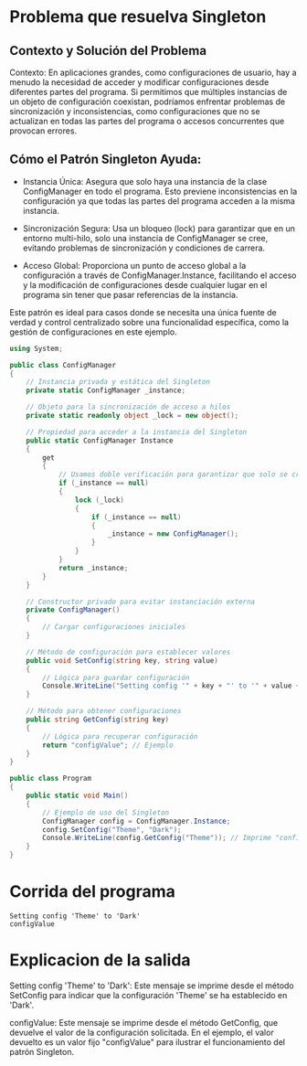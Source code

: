 # Problema que resuelva Singleton

## Contexto y Solución del Problema
Contexto: En aplicaciones grandes, como configuraciones de usuario, hay a menudo la necesidad de acceder y modificar configuraciones desde diferentes partes del programa. Si permitimos que múltiples instancias de un objeto de configuración coexistan, podríamos enfrentar problemas de sincronización y inconsistencias, como configuraciones que no se actualizan en todas las partes del programa o accesos concurrentes que provocan errores.

## Cómo el Patrón Singleton Ayuda:

* Instancia Única: Asegura que solo haya una instancia de la clase ConfigManager en todo el programa. Esto previene inconsistencias en la configuración ya que todas las partes del programa acceden a la misma instancia.

* Sincronización Segura: Usa un bloqueo (lock) para garantizar que en un entorno multi-hilo, solo una instancia de ConfigManager se cree, evitando problemas de sincronización y condiciones de carrera.

* Acceso Global: Proporciona un punto de acceso global a la configuración a través de ConfigManager.Instance, facilitando el acceso y la modificación de configuraciones desde cualquier lugar en el programa sin tener que pasar referencias de la instancia.

Este patrón es ideal para casos donde se necesita una única fuente de verdad y control centralizado sobre una funcionalidad específica, como la gestión de configuraciones en este ejemplo.

```csharp
using System;

public class ConfigManager
{
    // Instancia privada y estática del Singleton
    private static ConfigManager _instance;

    // Objeto para la sincronización de acceso a hilos
    private static readonly object _lock = new object();

    // Propiedad para acceder a la instancia del Singleton
    public static ConfigManager Instance
    {
        get
        {
            // Usamos doble verificación para garantizar que solo se cree una instancia
            if (_instance == null)
            {
                lock (_lock)
                {
                    if (_instance == null)
                    {
                        _instance = new ConfigManager();
                    }
                }
            }
            return _instance;
        }
    }

    // Constructor privado para evitar instanciación externa
    private ConfigManager()
    {
        // Cargar configuraciones iniciales
    }

    // Método de configuración para establecer valores
    public void SetConfig(string key, string value)
    {
        // Lógica para guardar configuración
        Console.WriteLine("Setting config '" + key + "' to '" + value + "'");
    }

    // Método para obtener configuraciones
    public string GetConfig(string key)
    {
        // Lógica para recuperar configuración
        return "configValue"; // Ejemplo
    }
}

public class Program
{
    public static void Main()
    {
        // Ejemplo de uso del Singleton
        ConfigManager config = ConfigManager.Instance;
        config.SetConfig("Theme", "Dark");
        Console.WriteLine(config.GetConfig("Theme")); // Imprime "configValue"
    }
}

```
# Corrida del programa
```plaintext
Setting config 'Theme' to 'Dark'
configValue
```
# Explicacion de la salida

Setting config 'Theme' to 'Dark': Este mensaje se imprime desde el método SetConfig para indicar que la configuración 'Theme' se ha establecido en 'Dark'.

configValue: Este mensaje se imprime desde el método GetConfig, que devuelve el valor de la configuración solicitada. En el ejemplo, el valor devuelto es un valor fijo "configValue" para ilustrar el funcionamiento del patrón Singleton.
